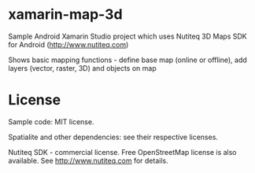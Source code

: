 xamarin-map-3d
==============

Sample Android Xamarin Studio project which uses Nutiteq 3D Maps SDK for Android (http://www.nutiteq.com)

Shows basic mapping functions - define base map (online or offline), add layers (vector, raster, 3D) and objects on map


License
=======

Sample code: MIT license. 

Spatialite and other dependencies: see their respective licenses.

Nutiteq SDK - commercial license. Free OpenStreetMap license is also available. See http://www.nutiteq.com for details.

